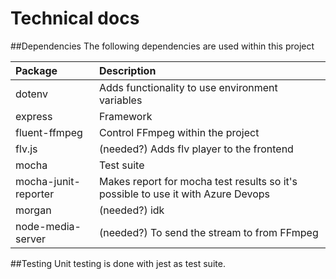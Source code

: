 # Technical docs


##Dependencies
The following dependencies are used within this project

Package | Description                                           
:--- | :---
dotenv | Adds functionality to use environment variables
express | Framework
fluent-ffmpeg | Control FFmpeg within the project
flv.js | (needed?) Adds flv player to the frontend
mocha | Test suite
mocha-junit-reporter | Makes report for mocha test results so it's possible to use it with Azure Devops
morgan | (needed?) idk
node-media-server | (needed?) To send the stream to from FFmpeg



##Testing
Unit testing is done with jest as test suite.